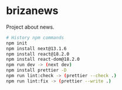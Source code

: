 # brizanews

Project about news.

```bash
# History npm commands
npm init
npm install next@13.1.6
npm install react@18.2.0
npm install react-dom@18.2.0
npm run dev -> (next dev)
npm install prettier -D
npm run lint:check -> (prettier --check .)
npm run lint:fix -> (prettier --write .)
```
